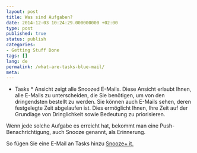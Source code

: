 ```yaml
---
layout: post
title: Was sind Aufgaben?
date: 2014-12-03 10:24:29.000000000 +02:00
type: post
published: true
status: publish
categories:
- Getting Stuff Done
tags: []
lang: de
permalink: /what-are-tasks-blue-mail/
meta:
---
```


* Tasks * Ansicht zeigt alle Snoozed E-Mails. Diese Ansicht erlaubt Ihnen, alle E-Mails zu unterscheiden, die Sie benötigen, um von den dringendsten bestellt zu werden. Sie können auch E-Mails sehen, deren festgelegte Zeit abgelaufen ist. Dies ermöglicht Ihnen, Ihre Zeit auf der Grundlage von Dringlichkeit sowie Bedeutung zu priorisieren.

Wenn jede solche Aufgabe es erreicht hat, bekommt man eine Push-Benachrichtigung, auch Snooze genannt, als Erinnerung.

So fügen Sie eine E-Mail an Tasks hinzu [Snooze+ it.](/mark-an-email-as-later/)
